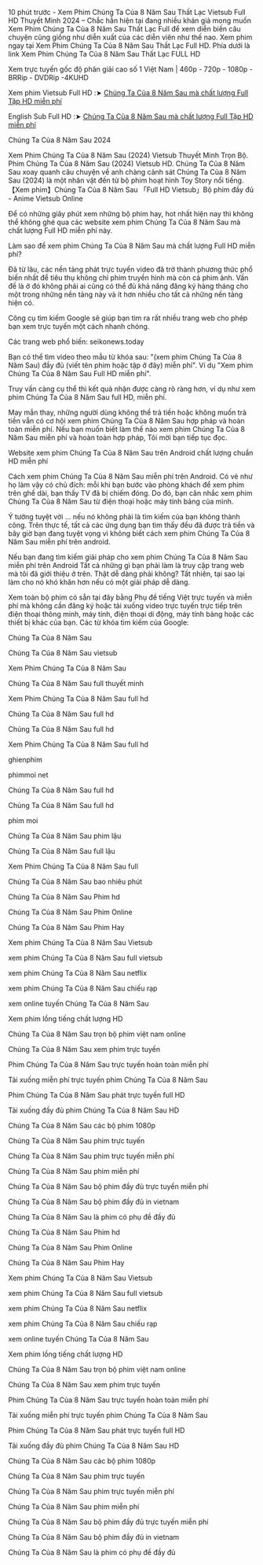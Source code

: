 10 phút trước - Xem Phim Chúng Ta Của 8 Năm Sau Thất Lạc Vietsub Full HD Thuyết Minh 2024 – Chắc hẳn hiện tại đang nhiều khán giả mong muốn Xem Phim Chúng Ta Của 8 Năm Sau Thất Lạc Full để xem diễn biến câu chuyện cũng giống như diễn xuất của các diễn viên như thế nao. Xem phim ngay tại Xem Phim Chúng Ta Của 8 Năm Sau Thất Lạc Full HD. Phía dưới là link Xem Phim Chúng Ta Của 8 Năm Sau Thất Lạc FULL HD

Xem trực tuyến gốc độ phân giải cao số 1 Việt Nam | 460p - 720p - 1080p - BRRip - DVDRip -4KUHD

Xem phim Vietsub Full HD :➤ [Chúng Ta Của 8 Năm Sau mà chất lượng Full Tập HD miễn phí](https://t.co/RI8NSkQoDZ)

English Sub Full HD :➤ [Chúng Ta Của 8 Năm Sau mà chất lượng Full Tập HD miễn phí](https://t.co/RI8NSkQoDZ)

Chúng Ta Của 8 Năm Sau 2024

Xem Phim Chúng Ta Của 8 Năm Sau (2024) Vietsub Thuyết Minh Trọn Bộ. Phim Chúng Ta Của 8 Năm Sau (2024) Vietsub HD. Chúng Ta Của 8 Năm Sau xoay quanh câu chuyện về anh chàng cảnh sát Chúng Ta Của 8 Năm Sau (2024) là một nhân vật đến từ bộ phim hoạt hình Toy Story nổi tiếng. 【Xem phim】Chúng Ta Của 8 Năm Sau 「Full HD Vietsub」Bộ phim đầy đủ - Anime Vietsub Online

Để có những giây phút xem những bộ phim hay, hot nhất hiện nay thì không thể không ghé qua các website xem phim Chúng Ta Của 8 Năm Sau mà chất lượng Full HD miễn phí này.

Làm sao để xem phim Chúng Ta Của 8 Năm Sau mà chất lượng Full HD miễn phí?

Đã từ lâu, các nền tảng phát trực tuyến video đã trở thành phương thức phổ biến nhất để tiêu thụ không chỉ phim truyền hình mà còn cả phim ảnh. Vấn đề là ở đó không phải ai cũng có thể đủ khả năng đăng ký hàng tháng cho một trong những nền tảng này và ít hơn nhiều cho tất cả những nền tảng hiện có.

Công cụ tìm kiếm Google sẽ giúp bạn tìm ra rất nhiều trang web cho phép bạn xem trực tuyến một cách nhanh chóng.

Các trang web phổ biến: seikonews.today

Bạn có thể tìm video theo mẫu từ khóa sau: "(xem phim Chúng Ta Của 8 Năm Sau) đầy đủ (viết tên phim hoặc tập ở đây) miễn phí". Ví dụ "Xem phim Chúng Ta Của 8 Năm Sau Full HD miễn phí".

Truy vấn càng cụ thể thì kết quả nhận được càng rõ ràng hơn, ví dụ như xem phim Chúng Ta Của 8 Năm Sau full HD, miễn phí.

May mắn thay, những người dùng không thể trả tiền hoặc không muốn trả tiền vẫn có cơ hội xem phim Chúng Ta Của 8 Năm Sau hợp pháp và hoàn toàn miễn phí. Nếu bạn muốn biết làm thế nào xem phim Chúng Ta Của 8 Năm Sau miễn phí và hoàn toàn hợp pháp, Tôi mời bạn tiếp tục đọc.

Website xem phim Chúng Ta Của 8 Năm Sau trên Android chất lượng chuẩn HD miễn phí

Cách xem phim Chúng Ta Của 8 Năm Sau miễn phí trên Android. Có vẻ như họ làm vậy có chủ đích: mỗi khi bạn bước vào phòng khách để xem phim trên ghế dài, bạn thấy TV đã bị chiếm đóng. Do đó, bạn cân nhắc xem phim Chúng Ta Của 8 Năm Sau từ điện thoại hoặc máy tính bảng của mình.

Ý tưởng tuyệt vời ... nếu nó không phải là tìm kiếm của bạn không thành công. Trên thực tế, tất cả các ứng dụng bạn tìm thấy đều đã được trả tiền và bây giờ bạn đang tuyệt vọng vì không biết cách xem phim Chúng Ta Của 8 Năm Sau miễn phí trên android.

Nếu bạn đang tìm kiếm giải pháp cho xem phim Chúng Ta Của 8 Năm Sau miễn phí trên Android Tất cả những gì bạn phải làm là truy cập trang web mà tôi đã giới thiệu ở trên. Thật dễ dàng phải không? Tất nhiên, tại sao lại làm cho nó khó khăn hơn nếu có một giải pháp dễ dàng.

Xem toàn bộ phim có sẵn tại đây bằng Phụ đề tiếng Việt trực tuyến và miễn phí mà không cần đăng ký hoặc tải xuống video trực tuyến trực tiếp trên điện thoại thông minh, máy tính, điện thoại di động, máy tính bảng hoặc các thiết bị khác của bạn.
Các từ khóa tìm kiếm của Google:

Chúng Ta Của 8 Năm Sau

Chúng Ta Của 8 Năm Sau vietsub

Xem Phim Chúng Ta Của 8 Năm Sau

Chúng Ta Của 8 Năm Sau full thuyết minh

Xem Phim Chúng Ta Của 8 Năm Sau full hd

Chúng Ta Của 8 Năm Sau full hd

Chúng Ta Của 8 Năm Sau full hd

Xem Phim Chúng Ta Của 8 Năm Sau full hd

ghienphim

phimmoi net

Chúng Ta Của 8 Năm Sau full hd

Chúng Ta Của 8 Năm Sau full hd

phim moi

Chúng Ta Của 8 Năm Sau phim lậu

Chúng Ta Của 8 Năm Sau full lậu

Xem Phim Chúng Ta Của 8 Năm Sau full

Chúng Ta Của 8 Năm Sau bao nhiêu phút

Chúng Ta Của 8 Năm Sau Phim hd

Chúng Ta Của 8 Năm Sau Phim Online

Chúng Ta Của 8 Năm Sau Phim Hay

Xem phim Chúng Ta Của 8 Năm Sau Vietsub

xem phim Chúng Ta Của 8 Năm Sau full vietsub

xem phim Chúng Ta Của 8 Năm Sau netflix

xem phim Chúng Ta Của 8 Năm Sau chiếu rạp

xem online tuyến Chúng Ta Của 8 Năm Sau

Xem phim lồng tiếng chất lượng HD

Chúng Ta Của 8 Năm Sau trọn bộ phim việt nam online

Chúng Ta Của 8 Năm Sau xem phim trực tuyến

Phim Chúng Ta Của 8 Năm Sau trực tuyến hoàn toàn miễn phí

Tải xuống miễn phí trực tuyến phim Chúng Ta Của 8 Năm Sau

Phim Chúng Ta Của 8 Năm Sau phát trực tuyến full HD

Tải xuống đầy đủ phim Chúng Ta Của 8 Năm Sau HD

Chúng Ta Của 8 Năm Sau các bộ phim 1080p

Chúng Ta Của 8 Năm Sau phim trực tuyến

Chúng Ta Của 8 Năm Sau phim trực tuyến miễn phí

Chúng Ta Của 8 Năm Sau phim miễn phí

Chúng Ta Của 8 Năm Sau bộ phim đầy đủ trực tuyến miễn phí

Chúng Ta Của 8 Năm Sau bộ phim đầy đủ in vietnam

Chúng Ta Của 8 Năm Sau là phim có phụ đề đầy đủ

Chúng Ta Của 8 Năm Sau Phim hd

Chúng Ta Của 8 Năm Sau Phim Online

Chúng Ta Của 8 Năm Sau Phim Hay

Xem phim Chúng Ta Của 8 Năm Sau Vietsub

xem phim Chúng Ta Của 8 Năm Sau full vietsub

xem phim Chúng Ta Của 8 Năm Sau netflix

xem phim Chúng Ta Của 8 Năm Sau chiếu rạp

xem online tuyến Chúng Ta Của 8 Năm Sau

Xem phim lồng tiếng chất lượng HD

Chúng Ta Của 8 Năm Sau trọn bộ phim việt nam online

Chúng Ta Của 8 Năm Sau xem phim trực tuyến

Phim Chúng Ta Của 8 Năm Sau trực tuyến hoàn toàn miễn phí

Tải xuống miễn phí trực tuyến phim Chúng Ta Của 8 Năm Sau

Phim Chúng Ta Của 8 Năm Sau phát trực tuyến full HD

Tải xuống đầy đủ phim Chúng Ta Của 8 Năm Sau HD

Chúng Ta Của 8 Năm Sau các bộ phim 1080p

Chúng Ta Của 8 Năm Sau phim trực tuyến

Chúng Ta Của 8 Năm Sau phim trực tuyến miễn phí

Chúng Ta Của 8 Năm Sau phim miễn phí

Chúng Ta Của 8 Năm Sau bộ phim đầy đủ trực tuyến miễn phí

Chúng Ta Của 8 Năm Sau bộ phim đầy đủ in vietnam

Chúng Ta Của 8 Năm Sau là phim có phụ đề đầy đủ
